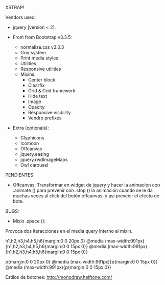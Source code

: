 XSTRAP!

Vendors used:

+ jquery [version < 2].
+ From from Bootstrap v3.3.5:
	- normalize.css v3.0.3
	- Grid system
	- Print media styles
	- Utilities
	- Responsive utilities
	- Mixins:
		- Center block
		- Clearfix
		- Grid & Grid framework
		- Hide text
		- Image
		- Opacity
		- Responsive visibility
		- Vendro prefixes

+ Extra (optionals):
	- Glyphicons
	- Icomoon
	- Offcanvas
	- jquery.easing
	- jquery.rwdImageMaps
	- Owl carousel

PENDIENTES:

- Offcanvas: Transformar en widget de jquery y hacer la animacion con .animate () para prevenir con .stop () la animación cuando se le da muchas veces al click del botón offcanvas, y así prevenir el efecto de bote.

BUGS:

- Mixin .space ():

Provoca dos iteracciones en el media query interno al mixin.

h1,h2,h3,h4,h5,h6{margin:0 0 20px 0}
@media (max-width:991px){h1,h2,h3,h4,h5,h6{margin:0 0 15px 0}}
@media (max-width:991px){h1,h2,h3,h4,h5,h6{margin:0 0 15px 0}}

p{margin:0 0 20px 0}
@media (max-width:991px){p{margin:0 0 15px 0}}
@media (max-width:991px){p{margin:0 0 15px 0}}

Estilos de botones:
http://monodraw.helftone.com/
